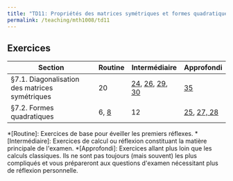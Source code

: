 ```yaml
---
title: "TD11: Propriétés des matrices symétriques et formes quadratiques"
permalink: /teaching/mth1008/td11
---
```


## Exercices

| Section                                        | Routine                              | Intermédiaire                                                                                                                                  | Approfondi                                                                 |
| ---------------------------------------------- | ------------------------------------ | ---------------------------------------------------------------------------------------------------------------------------------------------- | -------------------------------------------------------------------------- |
| §7.1. Diagonalisation des matrices symétriques | 20                                   | [24](https://youtu.be/9_pXtNEEEPI), [26](https://youtu.be/XqQMP8Tjs0Q), [29](https://youtu.be/rI0aWD4Ss28), [30](https://youtu.be/tKrcA7CXoAU) | [35](https://youtu.be/xNpz4zGaJ8E)                                         |
| §7.2. Formes quadratiques                      | 6, [8](https://youtu.be/0qRrXwUadws) | 12                                                                                                                                             | [25](https://youtu.be/yk6sAk2_yF4), [27, 28](https://youtu.be/2MvSDPNaGoc) |

*[Routine]: Exercices de base pour éveiller les premiers réflexes.
*[Intermédiaire]: Exercices de calcul ou réflexion constituant la matière principale de l'examen.
*[Approfondi]: Exercices allant plus loin que les calculs classiques. Ils ne sont pas toujours (mais souvent) les plus compliqués et vous prépareront aux questions d'examen nécessitant plus de réflexion personnelle.